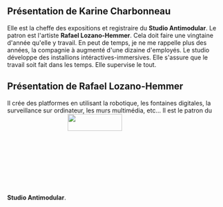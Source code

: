 ## Présentation de Karine Charbonneau
Elle est la cheffe des expositions et registraire du **Studio Antimodular**. Le patron est l'artiste **Rafael Lozano-Hemmer**. Cela doit faire une vingtaine d'année qu'elle y travail. En peut de temps, je ne me rappelle plus des années, la compagnie à augmenté d'une dizaine d'employés. Le studio développe des installions intéractives-immersives. Elle s'assure que le travail soit fait dans les temps. Elle supervise le tout.

## Présentation de Rafael Lozano-Hemmer
Il crée des platformes en utilisant la robotique, les fontaines digitales, la surveillance sur ordinateur, les murs multimédia, etc... Il est le patron du **Studio Antimodular**.
<img align="center" width="50%" height="10%" src="https://github.com/FOXTROTDELTALIMA/H23_V13_inspirations_LAFRENIERE/blob/main/fichier_Conf%C3%A9rences/Images/Rafael.png">


